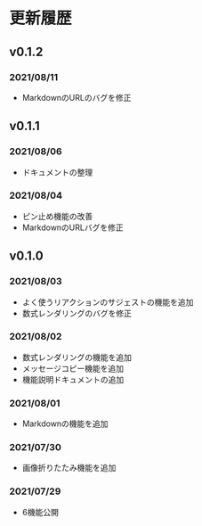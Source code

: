 # 更新履歴

## v0.1.2
### 2021/08/11
- MarkdownのURLのバグを修正

## v0.1.1
### 2021/08/06
- ドキュメントの整理

### 2021/08/04
- ピン止め機能の改善
- MarkdownのURLバグを修正

## v0.1.0
### 2021/08/03
- よく使うリアクションのサジェストの機能を追加
- 数式レンダリングのバグを修正

### 2021/08/02
- 数式レンダリングの機能を追加
- メッセージコピー機能を追加
- 機能説明ドキュメントの追加

### 2021/08/01
- Markdownの機能を追加

### 2021/07/30
- 画像折りたたみ機能を追加

### 2021/07/29
- 6機能公開

